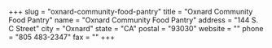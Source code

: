+++
slug = "oxnard-community-food-pantry"
title = "Oxnard Community Food Pantry"
name = "Oxnard Community Food Pantry"
address = "144 S. C Street"
city = "Oxnard"
state = "CA"
postal = "93030"
website = ""
phone = "805 483-2347"
fax = ""
+++
